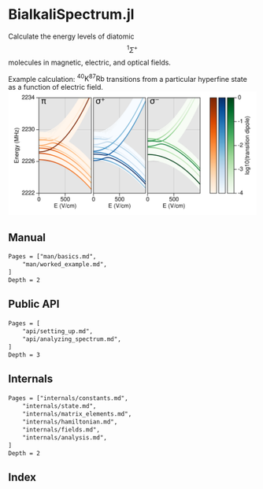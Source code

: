 # BialkaliSpectrum.jl

Calculate the energy levels of diatomic
$${}^{1} \Sigma^+$$
molecules in magnetic, electric, and optical fields.

Example calculation: ${}^{40}\text{K}^{87}\text{Rb}$ transitions from a particular hyperfine state as a function of electric field. 
![](krb_transitions_vs_E_bypol.png)

## Manual
```@contents
Pages = ["man/basics.md",
    "man/worked_example.md",
]
Depth = 2
```

## Public API
```@contents
Pages = [
    "api/setting_up.md",
    "api/analyzing_spectrum.md",
]
Depth = 3
```

## Internals
```@contents
Pages = ["internals/constants.md",
    "internals/state.md",
    "internals/matrix_elements.md",
    "internals/hamiltonian.md",
    "internals/fields.md",
    "internals/analysis.md",
]
Depth = 2
```

## Index
